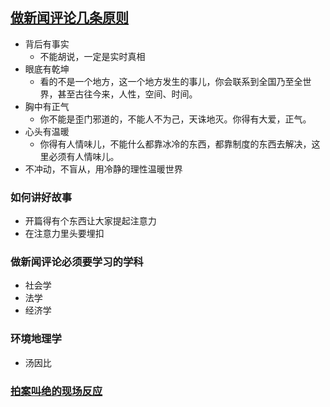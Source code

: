 ## [做新闻评论几条原则](https://www.youtube.com/watch?v=AAvUe40DOtc&t=6319s)

- 背后有事实
  - 不能胡说，一定是实时真相
- 眼底有乾坤
  - 看的不是一个地方，这一个地方发生的事儿，你会联系到全国乃至全世界，甚至古往今来，人性，空间、时间。
- 胸中有正气
  - 你不能是歪门邪道的，不能人不为己，天诛地灭。你得有大爱，正气。
- 心头有温暖
  - 你得有人情味儿，不能什么都靠冰冷的东西，都靠制度的东西去解决，这里必须有人情味儿。
- 不冲动，不盲从，用冷静的理性温暖世界

### 如何讲好故事

- 开篇得有个东西让大家提起注意力
- 在注意力里头要埋扣

### 做新闻评论必须要学习的学科

- 社会学
- 法学
- 经济学

### 环境地理学

- 汤因比

### [拍案叫绝的现场反应](https://www.youtube.com/watch?v=rdwEWhL-_n4)
